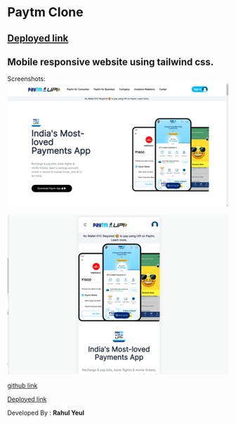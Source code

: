 # Paytm  Clone

## [Deployed link]('https://rahul-paytm-clone.netlify.app/') 


## Mobile responsive website using tailwind css.


Screenshots:
![Desktop SS](./desktop-screenshot.png)


![Mobile SS](./mobile-screenshot.png)

[github link]('https://github.com/rsyeul/paytm-clone.git')


[Deployed link]('https://rahul-paytm-clone.netlify.app/') 



Developed By : **Rahul Yeul**
